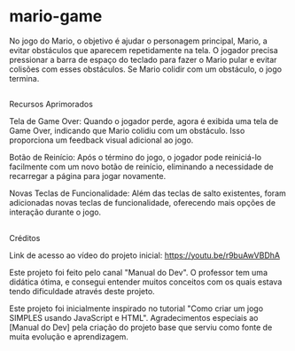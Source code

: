 # mario-game

No jogo do Mario, o objetivo é ajudar o personagem principal, Mario, a evitar obstáculos que aparecem repetidamente na tela. O jogador precisa pressionar a barra de espaço do teclado para fazer o Mario pular e evitar colisões com esses obstáculos. Se Mario colidir com um obstáculo, o jogo termina.


<h2 dir="auto"></h2>


Recursos Aprimorados

Tela de Game Over: Quando o jogador perde, agora é exibida uma tela de Game Over, indicando que Mario colidiu com um obstáculo. Isso proporciona um feedback visual adicional ao jogo.

Botão de Reinício: Após o término do jogo, o jogador pode reiniciá-lo facilmente com um novo botão de reinício, eliminando a necessidade de recarregar a página para jogar novamente.

Novas Teclas de Funcionalidade: Além das teclas de salto existentes, foram adicionadas novas teclas de funcionalidade, oferecendo mais opções de interação durante o jogo.


<h2 dir="auto"></h2>

Créditos 

Link de acesso ao vídeo do projeto inicial: https://youtu.be/r9buAwVBDhA

Este projeto foi feito pelo canal "Manual do Dev". O professor tem uma didática ótima, e consegui entender muitos conceitos com os quais estava tendo dificuldade através deste projeto.

Este projeto foi inicialmente inspirado no tutorial "Como criar um jogo SIMPLES usando JavaScript e HTML". Agradecimentos especiais ao [Manual do Dev] pela criação do projeto base que serviu como fonte de muita evolução e aprendizagem.
